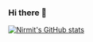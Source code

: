 ### Hi there 👋

<!--
**kermitnirmit/kermitnirmit** is a ✨ _special_ ✨ repository because its `README.md` (this file) appears on your GitHub profile.

Here are some ideas to get you started:

- 🔭 I’m currently working on ...
- 🌱 I’m currently learning ...
- 👯 I’m looking to collaborate on ...
- 🤔 I’m looking for help with ...
- 💬 Ask me about ...
- 📫 How to reach me: ...
- 😄 Pronouns: ...
- ⚡ Fun fact: ...
-->

[![Nirmit's GitHub stats](https://github-readme-stats.vercel.app/api?username=kermitnirmit&count_private=true)](https://github.com/anuraghazrat/github-readme-stats)
